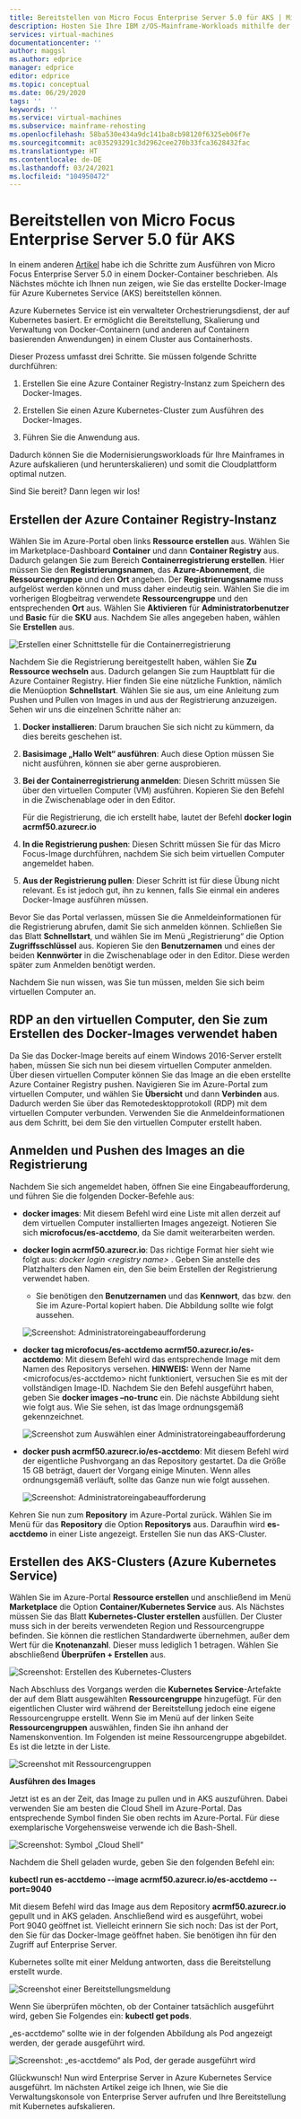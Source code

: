 ```yaml
---
title: Bereitstellen von Micro Focus Enterprise Server 5.0 für AKS | Microsoft-Dokumentation
description: Hosten Sie Ihre IBM z/OS-Mainframe-Workloads mithilfe der Micro Focus-Entwicklungs- und Testumgebung neu auf virtuellen Azure-Computern (VMs).
services: virtual-machines
documentationcenter: ''
author: maggsl
ms.author: edprice
manager: edprice
editor: edprice
ms.topic: conceptual
ms.date: 06/29/2020
tags: ''
keywords: ''
ms.service: virtual-machines
ms.subservice: mainframe-rehosting
ms.openlocfilehash: 58ba530e434a9dc141ba8cb98120f6325eb06f7e
ms.sourcegitcommit: ac035293291c3d2962cee270b33fca3628432fac
ms.translationtype: HT
ms.contentlocale: de-DE
ms.lasthandoff: 03/24/2021
ms.locfileid: "104950472"
---
```

# <a name="deploy-micro-focus-enterprise-server-50-to-aks"></a>Bereitstellen von Micro Focus Enterprise Server 5.0 für AKS

In einem anderen [Artikel](./run-enterprise-server-container.md) habe ich die Schritte zum Ausführen von Micro Focus Enterprise Server 5.0 in einem Docker-Container beschrieben. Als Nächstes möchte ich Ihnen nun zeigen, wie Sie das erstellte Docker-Image für Azure Kubernetes Service (AKS) bereitstellen können.

Azure Kubernetes Service ist ein verwalteter Orchestrierungsdienst, der auf Kubernetes basiert. Er ermöglicht die Bereitstellung, Skalierung und Verwaltung von Docker-Containern (und anderen auf Containern basierenden Anwendungen) in einem Cluster aus Containerhosts.

Dieser Prozess umfasst drei Schritte. Sie müssen folgende Schritte durchführen:

1.  Erstellen Sie eine Azure Container Registry-Instanz zum Speichern des Docker-Images.

2.  Erstellen Sie einen Azure Kubernetes-Cluster zum Ausführen des Docker-Images.

3.  Führen Sie die Anwendung aus.

Dadurch können Sie die Modernisierungsworkloads für Ihre Mainframes in Azure aufskalieren (und herunterskalieren) und somit die Cloudplattform optimal nutzen.

Sind Sie bereit? Dann legen wir los!

## <a name="create-the-azure-container-registry"></a>Erstellen der Azure Container Registry-Instanz

Wählen Sie im Azure-Portal oben links **Ressource erstellen** aus. Wählen Sie im Marketplace-Dashboard **Container** und dann **Container Registry** aus. Dadurch gelangen Sie zum Bereich **Containerregistrierung erstellen**. Hier müssen Sie den **Registrierungsnamen**, das **Azure-Abonnement**, die **Ressourcengruppe** und den **Ort** angeben. Der **Registrierungsname** muss aufgelöst werden können und muss daher eindeutig sein. Wählen Sie die im vorherigen Blogbeitrag verwendete **Ressourcengruppe** und den entsprechenden **Ort** aus. Wählen Sie **Aktivieren** für **Administratorbenutzer** und **Basic** für die **SKU** aus. Nachdem Sie alles angegeben haben, wählen Sie **Erstellen** aus.

![Erstellen einer Schnittstelle für die Containerregistrierung](media/deploy-image-1.png)

Nachdem Sie die Registrierung bereitgestellt haben, wählen Sie **Zu Ressource wechseln** aus. Dadurch gelangen Sie zum Hauptblatt für die Azure Container Registry. Hier finden Sie eine nützliche Funktion, nämlich die Menüoption **Schnellstart**. Wählen Sie sie aus, um eine Anleitung zum Pushen und Pullen von Images in und aus der Registrierung anzuzeigen. Sehen wir uns die einzelnen Schritte näher an:

1.  **Docker installieren**: Darum brauchen Sie sich nicht zu kümmern, da dies bereits geschehen ist.

2.  **Basisimage „Hallo Welt“ ausführen**: Auch diese Option müssen Sie nicht ausführen, können sie aber gerne ausprobieren.

3.  **Bei der Containerregistrierung anmelden**: Diesen Schritt müssen Sie über den virtuellen Computer (VM) ausführen. Kopieren Sie den Befehl in die Zwischenablage oder in den Editor.

    Für die Registrierung, die ich erstellt habe, lautet der Befehl **docker login acrmf50.azurecr.io**

4.  **In die Registrierung pushen**: Diesen Schritt müssen Sie für das Micro Focus-Image durchführen, nachdem Sie sich beim virtuellen Computer angemeldet haben.

5.  **Aus der Registrierung pullen**: Dieser Schritt ist für diese Übung nicht relevant. Es ist jedoch gut, ihn zu kennen, falls Sie einmal ein anderes Docker-Image ausführen müssen.

Bevor Sie das Portal verlassen, müssen Sie die Anmeldeinformationen für die Registrierung abrufen, damit Sie sich anmelden können. Schließen Sie das Blatt **Schnellstart**, und wählen Sie im Menü „Registrierung“ die Option **Zugriffsschlüssel** aus. Kopieren Sie den **Benutzernamen** und eines der beiden **Kennwörter** in die Zwischenablage oder in den Editor. Diese werden später zum Anmelden benötigt werden.

Nachdem Sie nun wissen, was Sie tun müssen, melden Sie sich beim virtuellen Computer an.

## <a name="rdp-to-the-virtual-machine-you-used-to-create-the-docker-image"></a>RDP an den virtuellen Computer, den Sie zum Erstellen des Docker-Images verwendet haben

Da Sie das Docker-Image bereits auf einem Windows 2016-Server erstellt haben, müssen Sie sich nun bei diesem virtuellen Computer anmelden. Über diesen virtuellen Computer können Sie das Image an die eben erstellte Azure Container Registry pushen. Navigieren Sie im Azure-Portal zum virtuellen Computer, und wählen Sie **Übersicht** und dann **Verbinden** aus. Dadurch werden Sie über das Remotedesktopprotokoll (RDP) mit dem virtuellen Computer verbunden. Verwenden Sie die Anmeldeinformationen aus dem Schritt, bei dem Sie den virtuellen Computer erstellt haben.

## <a name="log-in-and-push-the-image-to-the-registry"></a>Anmelden und Pushen des Images an die Registrierung

Nachdem Sie sich angemeldet haben, öffnen Sie eine Eingabeaufforderung, und führen Sie die folgenden Docker-Befehle aus:

-   **docker images**: Mit diesem Befehl wird eine Liste mit allen derzeit auf dem virtuellen Computer installierten Images angezeigt. Notieren Sie sich **microfocus/es-acctdemo**, da Sie damit weiterarbeiten werden.

-   **docker login acrmf50.azurecr.io**: Das richtige Format hier sieht wie folgt aus: *docker login \<registry name\>* . Geben Sie anstelle des Platzhalters den Namen ein, den Sie beim Erstellen der Registrierung verwendet haben.

    -   Sie benötigen den **Benutzernamen** und das **Kennwort**, das bzw. den Sie im Azure-Portal kopiert haben. Die Abbildung sollte wie folgt aussehen.

    ![Screenshot: Administratoreingabeaufforderung](media/deploy-image-2.png)

-   **docker tag microfocus/es-acctdemo acrmf50.azurecr.io/es-acctdemo**: Mit diesem Befehl wird das entsprechende Image mit dem Namen des Repositorys versehen. **HINWEIS:** Wenn der Name \<microfocus/es-acctdemo\> nicht funktioniert, versuchen Sie es mit der vollständigen Image-ID. Nachdem Sie den Befehl ausgeführt haben, geben Sie **docker images –no-trunc** ein. Die nächste Abbildung sieht wie folgt aus. Wie Sie sehen, ist das Image ordnungsgemäß gekennzeichnet.

    ![Screenshot zum Auswählen einer Administratoreingabeaufforderung](media/deploy-image-3.png)

-   **docker push acrmf50.azurecr.io/es-acctdemo**: Mit diesem Befehl wird der eigentliche Pushvorgang an das Repository gestartet. Da die Größe 15 GB beträgt, dauert der Vorgang einige Minuten. Wenn alles ordnungsgemäß verläuft, sollte das Ganze nun wie folgt aussehen.

    ![Screenshot: Administratoreingabeaufforderung](media/deploy-image-4.png)

Kehren Sie nun zum **Repository** im Azure-Portal zurück. Wählen Sie im Menü für das **Repository** die Option **Repositorys** aus. Daraufhin wird **es-acctdemo** in einer Liste angezeigt. Erstellen Sie nun das AKS-Cluster.

## <a name="create-the-azure-kubernetes-aks-cluster"></a>Erstellen des AKS-Clusters (Azure Kubernetes Service)

Wählen Sie im Azure-Portal **Ressource erstellen** und anschließend im Menü **Marketplace** die Option **Container/Kubernetes Service** aus. Als Nächstes müssen Sie das Blatt **Kubernetes-Cluster erstellen** ausfüllen. Der Cluster muss sich in der bereits verwendeten Region und Ressourcengruppe befinden. Sie können die restlichen Standardwerte übernehmen, außer dem Wert für die **Knotenanzahl**. Dieser muss lediglich 1 betragen. Wählen Sie abschließend **Überprüfen + Erstellen** aus.

![Screenshot: Erstellen des Kubernetes-Clusters](media/deploy-image-5.png)

Nach Abschluss des Vorgangs werden die **Kubernetes Service**-Artefakte der auf dem Blatt ausgewählten **Ressourcengruppe** hinzugefügt. Für den eigentlichen Cluster wird während der Bereitstellung jedoch eine eigene Ressourcengruppe erstellt. Wenn Sie im Menü auf der linken Seite **Ressourcengruppen** auswählen, finden Sie ihn anhand der Namenskonvention. Im Folgenden ist meine Ressourcengruppe abgebildet. Es ist die letzte in der Liste.

![Screenshot mit Ressourcengruppen](media/deploy-image-6.png)

**Ausführen des Images**

Jetzt ist es an der Zeit, das Image zu pullen und in AKS auszuführen. Dabei verwenden Sie am besten die Cloud Shell im Azure-Portal. Das entsprechende Symbol finden Sie oben rechts im Azure-Portal. Für diese exemplarische Vorgehensweise verwende ich die Bash-Shell.

![Screenshot: Symbol „Cloud Shell“](media/deploy-image-7.png)

Nachdem die Shell geladen wurde, geben Sie den folgenden Befehl ein:

**kubectl run es-acctdemo --image acrmf50.azurecr.io/es-acctdemo --port=9040**

Mit diesem Befehl wird das Image aus dem Repository **acrmf50.azurecr.io** gepullt und in AKS geladen. Anschließend wird es ausgeführt, wobei Port 9040 geöffnet ist. Vielleicht erinnern Sie sich noch: Das ist der Port, den Sie für das Docker-Image geöffnet haben. Sie benötigen ihn für den Zugriff auf Enterprise Server.

Kubernetes sollte mit einer Meldung antworten, dass die Bereitstellung erstellt wurde.

![Screenshot einer Bereitstellungsmeldung](media/deploy-image-8.jpg)

Wenn Sie überprüfen möchten, ob der Container tatsächlich ausgeführt wird, geben Sie Folgendes ein: **kubectl get pods**.

„es-acctdemo“ sollte wie in der folgenden Abbildung als Pod angezeigt werden, der gerade ausgeführt wird.

![Screenshot: „es-acctdemo“ als Pod, der gerade ausgeführt wird](media/deploy-image-9.png)

Glückwunsch! Nun wird Enterprise Server in Azure Kubernetes Service ausgeführt. Im nächsten Artikel zeige ich Ihnen, wie Sie die Verwaltungskonsole von Enterprise Server aufrufen und Ihre Bereitstellung mit Kubernetes aufskalieren.
